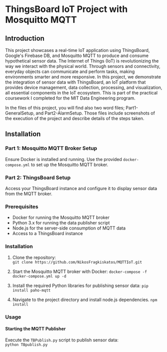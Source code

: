 # ThingsBoard IoT Project with Mosquitto MQTT

## Introduction

This project showcases a real-time IoT application using ThingsBoard, Google's Firebase DB, and Mosquitto MQTT to produce and consume hypothetical sensor data. The Internet of Things (IoT) is revolutionizing the way we interact with the physical world. Through sensors and connectivity, everyday objects can communicate and perform tasks, making environments smarter and more responsive. In this project, we demonstrate the integration of sensor data with ThingsBoard, an IoT platform that provides device management, data collection, processing, and visualization, all essential components in the IoT ecosystem. This is part of the practical coursework I completed for the MIT Data Engineering program.  

In the files of this project, you will find also two word files; Part1-GeneralSetup, and Part2-AlarmSetup. Those files include screenshots of the execution of the project and describe details of the steps taken.

## Installation
  
### Part 1: Mosquitto MQTT Broker Setup
Ensure Docker is installed and running. Use the provided `docker-compose.yml` to set up the Mosquitto MQTT broker.

### Part 2: ThingsBoard Setup
Access your ThingsBoard instance and configure it to display sensor data from the MQTT broker.

### Prerequisites
- Docker for running the Mosquitto MQTT broker
- Python 3.x for running the data publisher script
- Node.js for the server-side consumption of MQTT data
- Access to a ThingsBoard instance
  
### Installation
1. Clone the repository:  
`git clone https://github.com/NikosFragkiskatos/MQTTIoT.git`  

2. Start the Mosquitto MQTT broker with Docker:
`docker-compose -f docker-compose.yml up -d`

3. Install the required Python libraries for publishing sensor data:
`pip install paho-mqtt`

4. Navigate to the project directory and install node.js dependencies.
`npm install`

### Usage  
#### Starting the MQTT Publisher  
Execute the `TBPublish.py` script to publish sensor data:  
`python TBpublish.py`  

